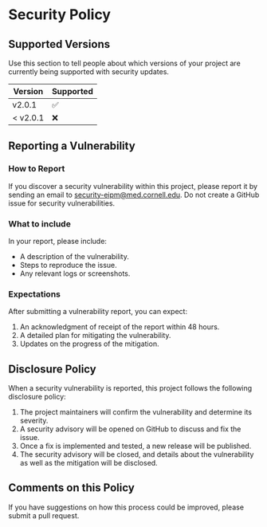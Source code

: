 # Security Policy

## Supported Versions

Use this section to tell people about which versions of your project are
currently being supported with security updates.

| Version | Supported          |
| ------- | ------------------ |
| v2.0.1   | :white_check_mark: |
| < v2.0.1   | :x:                |

## Reporting a Vulnerability

### How to Report

If you discover a security vulnerability within this project, please report it by sending an email to security-eipm@med.cornell.edu. Do not create a GitHub issue for security vulnerabilities.

### What to include

In your report, please include:

- A description of the vulnerability.
- Steps to reproduce the issue.
- Any relevant logs or screenshots.

### Expectations

After submitting a vulnerability report, you can expect:

1. An acknowledgment of receipt of the report within 48 hours.
2. A detailed plan for mitigating the vulnerability.
3. Updates on the progress of the mitigation.

## Disclosure Policy

When a security vulnerability is reported, this project follows the following disclosure policy:

1. The project maintainers will confirm the vulnerability and determine its severity.
2. A security advisory will be opened on GitHub to discuss and fix the issue.
3. Once a fix is implemented and tested, a new release will be published.
4. The security advisory will be closed, and details about the vulnerability as well as the mitigation will be disclosed.

## Comments on this Policy

If you have suggestions on how this process could be improved, please submit a pull request.